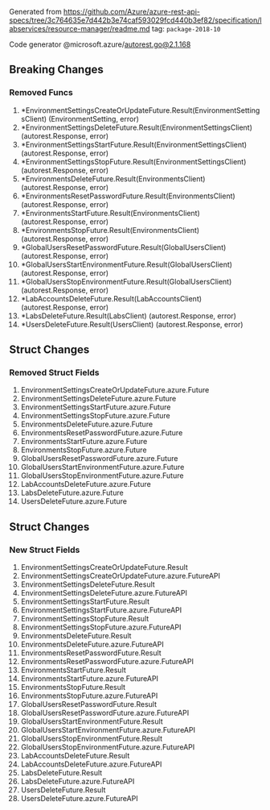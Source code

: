 Generated from https://github.com/Azure/azure-rest-api-specs/tree/3c764635e7d442b3e74caf593029fcd440b3ef82/specification/labservices/resource-manager/readme.md tag: `package-2018-10`

Code generator @microsoft.azure/autorest.go@2.1.168

## Breaking Changes

### Removed Funcs

1. *EnvironmentSettingsCreateOrUpdateFuture.Result(EnvironmentSettingsClient) (EnvironmentSetting, error)
1. *EnvironmentSettingsDeleteFuture.Result(EnvironmentSettingsClient) (autorest.Response, error)
1. *EnvironmentSettingsStartFuture.Result(EnvironmentSettingsClient) (autorest.Response, error)
1. *EnvironmentSettingsStopFuture.Result(EnvironmentSettingsClient) (autorest.Response, error)
1. *EnvironmentsDeleteFuture.Result(EnvironmentsClient) (autorest.Response, error)
1. *EnvironmentsResetPasswordFuture.Result(EnvironmentsClient) (autorest.Response, error)
1. *EnvironmentsStartFuture.Result(EnvironmentsClient) (autorest.Response, error)
1. *EnvironmentsStopFuture.Result(EnvironmentsClient) (autorest.Response, error)
1. *GlobalUsersResetPasswordFuture.Result(GlobalUsersClient) (autorest.Response, error)
1. *GlobalUsersStartEnvironmentFuture.Result(GlobalUsersClient) (autorest.Response, error)
1. *GlobalUsersStopEnvironmentFuture.Result(GlobalUsersClient) (autorest.Response, error)
1. *LabAccountsDeleteFuture.Result(LabAccountsClient) (autorest.Response, error)
1. *LabsDeleteFuture.Result(LabsClient) (autorest.Response, error)
1. *UsersDeleteFuture.Result(UsersClient) (autorest.Response, error)

## Struct Changes

### Removed Struct Fields

1. EnvironmentSettingsCreateOrUpdateFuture.azure.Future
1. EnvironmentSettingsDeleteFuture.azure.Future
1. EnvironmentSettingsStartFuture.azure.Future
1. EnvironmentSettingsStopFuture.azure.Future
1. EnvironmentsDeleteFuture.azure.Future
1. EnvironmentsResetPasswordFuture.azure.Future
1. EnvironmentsStartFuture.azure.Future
1. EnvironmentsStopFuture.azure.Future
1. GlobalUsersResetPasswordFuture.azure.Future
1. GlobalUsersStartEnvironmentFuture.azure.Future
1. GlobalUsersStopEnvironmentFuture.azure.Future
1. LabAccountsDeleteFuture.azure.Future
1. LabsDeleteFuture.azure.Future
1. UsersDeleteFuture.azure.Future

## Struct Changes

### New Struct Fields

1. EnvironmentSettingsCreateOrUpdateFuture.Result
1. EnvironmentSettingsCreateOrUpdateFuture.azure.FutureAPI
1. EnvironmentSettingsDeleteFuture.Result
1. EnvironmentSettingsDeleteFuture.azure.FutureAPI
1. EnvironmentSettingsStartFuture.Result
1. EnvironmentSettingsStartFuture.azure.FutureAPI
1. EnvironmentSettingsStopFuture.Result
1. EnvironmentSettingsStopFuture.azure.FutureAPI
1. EnvironmentsDeleteFuture.Result
1. EnvironmentsDeleteFuture.azure.FutureAPI
1. EnvironmentsResetPasswordFuture.Result
1. EnvironmentsResetPasswordFuture.azure.FutureAPI
1. EnvironmentsStartFuture.Result
1. EnvironmentsStartFuture.azure.FutureAPI
1. EnvironmentsStopFuture.Result
1. EnvironmentsStopFuture.azure.FutureAPI
1. GlobalUsersResetPasswordFuture.Result
1. GlobalUsersResetPasswordFuture.azure.FutureAPI
1. GlobalUsersStartEnvironmentFuture.Result
1. GlobalUsersStartEnvironmentFuture.azure.FutureAPI
1. GlobalUsersStopEnvironmentFuture.Result
1. GlobalUsersStopEnvironmentFuture.azure.FutureAPI
1. LabAccountsDeleteFuture.Result
1. LabAccountsDeleteFuture.azure.FutureAPI
1. LabsDeleteFuture.Result
1. LabsDeleteFuture.azure.FutureAPI
1. UsersDeleteFuture.Result
1. UsersDeleteFuture.azure.FutureAPI
